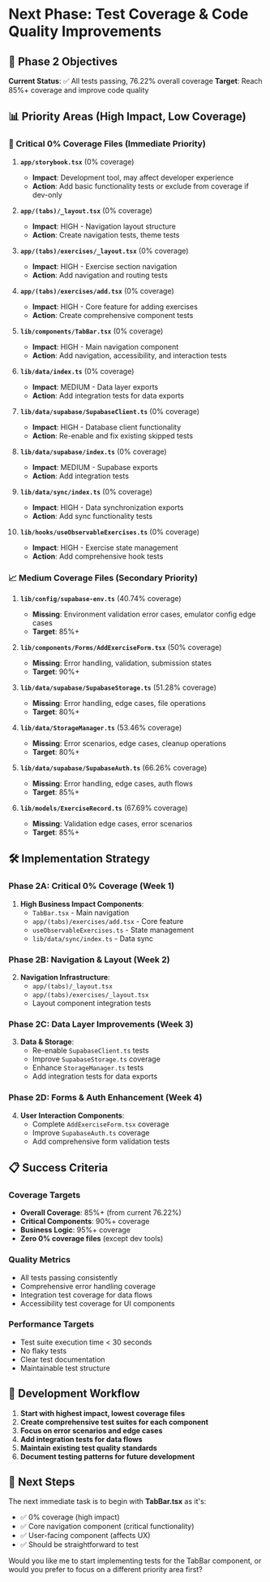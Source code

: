 # Next Phase: Test Coverage & Code Quality Improvements

## 🎯 Phase 2 Objectives

**Current Status**: ✅ All tests passing, 76.22% overall coverage
**Target**: Reach 85%+ coverage and improve code quality

## 📊 Priority Areas (High Impact, Low Coverage)

### 🚨 Critical 0% Coverage Files (Immediate Priority)

1. **`app/storybook.tsx`** (0% coverage)
   - **Impact**: Development tool, may affect developer experience
   - **Action**: Add basic functionality tests or exclude from coverage if dev-only

2. **`app/(tabs)/_layout.tsx`** (0% coverage) 
   - **Impact**: HIGH - Navigation layout structure
   - **Action**: Create navigation tests, theme tests

3. **`app/(tabs)/exercises/_layout.tsx`** (0% coverage)
   - **Impact**: HIGH - Exercise section navigation
   - **Action**: Add navigation and routing tests

4. **`app/(tabs)/exercises/add.tsx`** (0% coverage)
   - **Impact**: HIGH - Core feature for adding exercises
   - **Action**: Create comprehensive component tests

5. **`lib/components/TabBar.tsx`** (0% coverage)
   - **Impact**: HIGH - Main navigation component
   - **Action**: Add navigation, accessibility, and interaction tests

6. **`lib/data/index.ts`** (0% coverage)
   - **Impact**: MEDIUM - Data layer exports
   - **Action**: Add integration tests for data exports

7. **`lib/data/supabase/SupabaseClient.ts`** (0% coverage)
   - **Impact**: HIGH - Database client functionality
   - **Action**: Re-enable and fix existing skipped tests

8. **`lib/data/supabase/index.ts`** (0% coverage)
   - **Impact**: MEDIUM - Supabase exports
   - **Action**: Add integration tests

9. **`lib/data/sync/index.ts`** (0% coverage)
   - **Impact**: HIGH - Data synchronization exports
   - **Action**: Add sync functionality tests

10. **`lib/hooks/useObservableExercises.ts`** (0% coverage)
    - **Impact**: HIGH - Exercise state management
    - **Action**: Add comprehensive hook tests

### 📈 Medium Coverage Files (Secondary Priority)

1. **`lib/config/supabase-env.ts`** (40.74% coverage)
   - **Missing**: Environment validation error cases, emulator config edge cases
   - **Target**: 85%+

2. **`lib/components/Forms/AddExerciseForm.tsx`** (50% coverage)
   - **Missing**: Error handling, validation, submission states
   - **Target**: 90%+

3. **`lib/data/supabase/SupabaseStorage.ts`** (51.28% coverage)
   - **Missing**: Error handling, edge cases, file operations
   - **Target**: 80%+

4. **`lib/data/StorageManager.ts`** (53.46% coverage)
   - **Missing**: Error scenarios, edge cases, cleanup operations
   - **Target**: 80%+

5. **`lib/data/supabase/SupabaseAuth.ts`** (66.26% coverage)
   - **Missing**: Error handling, edge cases, auth flows
   - **Target**: 85%+

6. **`lib/models/ExerciseRecord.ts`** (67.69% coverage)
   - **Missing**: Validation edge cases, error scenarios
   - **Target**: 85%+

## 🛠️ Implementation Strategy

### Phase 2A: Critical 0% Coverage (Week 1)
1. **High Business Impact Components**:
   - `TabBar.tsx` - Main navigation
   - `app/(tabs)/exercises/add.tsx` - Core feature
   - `useObservableExercises.ts` - State management
   - `lib/data/sync/index.ts` - Data sync

### Phase 2B: Navigation & Layout (Week 2)
2. **Navigation Infrastructure**:
   - `app/(tabs)/_layout.tsx`
   - `app/(tabs)/exercises/_layout.tsx`
   - Layout component integration tests

### Phase 2C: Data Layer Improvements (Week 3)
3. **Data & Storage**:
   - Re-enable `SupabaseClient.ts` tests
   - Improve `SupabaseStorage.ts` coverage
   - Enhance `StorageManager.ts` tests
   - Add integration tests for data exports

### Phase 2D: Forms & Auth Enhancement (Week 4)
4. **User Interaction Components**:
   - Complete `AddExerciseForm.tsx` coverage
   - Improve `SupabaseAuth.ts` coverage
   - Add comprehensive form validation tests

## 📋 Success Criteria

### Coverage Targets
- **Overall Coverage**: 85%+ (from current 76.22%)
- **Critical Components**: 90%+ coverage
- **Business Logic**: 95%+ coverage
- **Zero 0% coverage files** (except dev tools)

### Quality Metrics
- All tests passing consistently
- Comprehensive error handling coverage
- Integration test coverage for data flows
- Accessibility test coverage for UI components

### Performance Targets
- Test suite execution time < 30 seconds
- No flaky tests
- Clear test documentation
- Maintainable test structure

## 🔄 Development Workflow

1. **Start with highest impact, lowest coverage files**
2. **Create comprehensive test suites for each component**
3. **Focus on error scenarios and edge cases**
4. **Add integration tests for data flows**
5. **Maintain existing test quality standards**
6. **Document testing patterns for future development**

## 📝 Next Steps

The next immediate task is to begin with **TabBar.tsx** as it's:
- ✅ 0% coverage (high impact)
- ✅ Core navigation component (critical functionality)
- ✅ User-facing component (affects UX)
- ✅ Should be straightforward to test

Would you like me to start implementing tests for the TabBar component, or would you prefer to focus on a different priority area first?